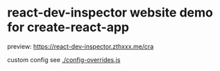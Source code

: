 # react-dev-inspector website demo for create-react-app

preview: https://react-dev-inspector.zthxxx.me/cra

custom config see [./config-overrides.js](https://github.com/zthxxx/react-dev-inspector/tree/master/sites/cra/config-overrides.js#L39-L49)


